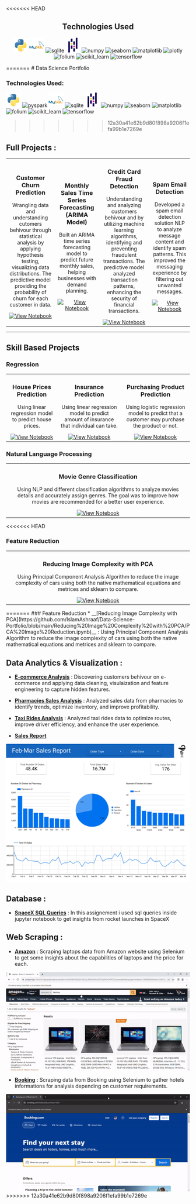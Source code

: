 <<<<<<< HEAD
<div align="center">
    <h2>Technologies Used</h2>
    <p>
        <img src="https://raw.githubusercontent.com/devicons/devicon/master/icons/python/python-original.svg" alt="python" width="40" height="40"/> 
        <img src="https://raw.githubusercontent.com/devicons/devicon/master/icons/mysql/mysql-original-wordmark.svg" alt="mysql" width="40" height="40"/>
        <img src="https://www.vectorlogo.zone/logos/sqlite/sqlite-icon.svg" alt="sqlite" width="40" height="40"/>
        <img src="https://raw.githubusercontent.com/devicons/devicon/2ae2a900d2f041da66e950e4d48052658d850630/icons/pandas/pandas-original.svg" alt="pandas" width="40" height="40"/>
        <img src="https://miro.medium.com/v2/resize:fit:1358/1*Zg4Qb9_ehEaUv7aWXbAeWw@2x.jpeg" alt="numpy" width="40" height="40"/>
        <img src="https://seaborn.pydata.org/_images/logo-mark-lightbg.svg" alt="seaborn" width="40" height="40"/>
        <img src="https://encrypted-tbn0.gstatic.com/images?q=tbn:ANd9GcQM1HorGnBjp9URQZH5Mrlbm3ls29QWU3s8fTYnydsmO5i0BAvgVS533WBemBv-Oa0LOqE&usqp=CAU" alt="matplotlib" width="40" height="40"/>
        <img src="https://www.gartner.com/imagesrv/peer-insights/vendors/logos/plotly-technologies.png" alt="plotly" width="40" height="40"/>
        <img src="https://intro-to-code.readthedocs.io/en/latest/_images/folium.png" alt="folium" width="40" height="40"/>
        <img src="https://upload.wikimedia.org/wikipedia/commons/0/05/Scikit_learn_logo_small.svg" alt="scikit_learn" width="40" height="40"/>
        <img src="https://www.vectorlogo.zone/logos/tensorflow/tensorflow-icon.svg" alt="tensorflow" width="40" height="40"/>
    </p>
</div>
=======
# Data Science Portfolio  

<h3 align="left">Technologies Used:</h3>

<p align="left">
<img src="https://raw.githubusercontent.com/devicons/devicon/master/icons/python/python-original.svg" alt="python" width="40" height="40"/> 
<img src="https://the-examples-book.com/starter-guides/data-engineering/_images/pyspark.png" alt="pyspark" width="40" height="40"/>

<!-- <img src="https://raw.githubusercontent.com/devicons/devicon/master/icons/mongodb/mongodb-original-wordmark.svg" alt="mongodb" width="40" height="40"/> -->
<img src="https://raw.githubusercontent.com/devicons/devicon/master/icons/mysql/mysql-original-wordmark.svg" alt="mysql" width="40" height="40"/>
<img src="https://www.vectorlogo.zone/logos/sqlite/sqlite-icon.svg" alt="sqlite" width="40" height="40"/>


<img src="https://raw.githubusercontent.com/devicons/devicon/2ae2a900d2f041da66e950e4d48052658d850630/icons/pandas/pandas-original.svg" alt="pandas" width="40" height="40"/>
<img src="https://miro.medium.com/v2/resize:fit:1358/1*Zg4Qb9_ehEaUv7aWXbAeWw@2x.jpeg" alt="numpy" width="40" height="40"/>
<img src="https://seaborn.pydata.org/_images/logo-mark-lightbg.svg" alt="seaborn" width="40" height="40"/>
<img src="https://encrypted-tbn0.gstatic.com/images?q=tbn:ANd9GcQM1HorGnBjp9URQZH5Mrlbm3ls29QWU3s8fTYnydsmO5i0BAvgVS533WBemBv-Oa0LOqE&usqp=CAU" alt="matplotlib" width="40" height="40"/>
<img src="https://intro-to-code.readthedocs.io/en/latest/_images/folium.png" alt="folium" width="40" height="40"/>

<img src="https://upload.wikimedia.org/wikipedia/commons/0/05/Scikit_learn_logo_small.svg" alt="scikit_learn" width="40" height="40"/>
<img src="https://www.vectorlogo.zone/logos/tensorflow/tensorflow-icon.svg" alt="tensorflow" width="40" height="40"/>
</p>


>>>>>>> 12a30a41e62b9d80f898a9206f1efa99b1e7269e

## Full Projects : 

<div align="center">
    <table>
    <tr>
        <td align="center">
        <h3>Customer Churn Prediction</h3>
        <p>Wrangling data and understanding cutomers behivour through statistical analysis by applying hypothesis testing, visualizing data distributions. The predictive model providing the probability of churn for each customer in data.</p>
        <a href="https://github.com/IslamAshraaf/Data-Science-Portfolio/blob/main/Customer%20Churn/Bank%20Customer%20Churn%20Prediction.ipynb">
            <img src="https://img.shields.io/badge/View%20Notebook-blue?style=for-the-badge&logo=jupyter" alt="View Notebook">
        </a>
        </td>
        <td align="center">
        <h3>Monthly Sales Time Series Forecasting (ARIMA Model)</h3>
        <p>Built an ARIMA time series forecasting model to predict future monthly sales, helping businesses with demand planning.</p>
        <a href="https://github.com/IslamAshraaf/Data-Science-Portfolio/blob/main/Monthly%20Sales%20-%20Time%20Series%20Forecasting.ipynb">
            <img src="https://img.shields.io/badge/View%20Notebook-blue?style=for-the-badge&logo=jupyter" alt="View Notebook">
        </a>
        </td>
        <td align="center">
        <h3>Credit Card Fraud Detection</h3>
        <p>Understanding and analyzing customers behivour and by utilizing machine learning algorithms, identifying and preventing fraudulent transactions. The predictive model analyzed transaction patterns, enhancing the security of financial transactions.</p>
        <a href="https://github.com/IslamAshraaf/Data-Science-Portfolio/blob/main/Credit%20Card%20Fraud%20Detection.ipynb">
            <img src="https://img.shields.io/badge/View%20Notebook-blue?style=for-the-badge&logo=jupyter" alt="View Notebook">
        </a>
        </td>
        <td align="center">
        <h3>Spam Email Detection</h3>
        <p>Developed a spam email detection solution NLP to analyze message content and identify spam patterns. This improved the messaging experience by filtering out unwanted messages.</p>
        <a href="https://github.com/IslamAshraaf/Data-Science-Portfolio/blob/main/Spam%20Email%20Detecion.ipynb">
            <img src="https://img.shields.io/badge/View%20Notebook-blue?style=for-the-badge&logo=jupyter" alt="View Notebook">
        </a>
        </td>
    </tr>
    </table>
</div>


---

## Skill Based Projects

### Regression

<div align="center">
    <table>
    <tr>
        <td align="center">
        <h3>House Prices Prediction</h3>
        <p>Using linear regression model to predict house prices.</p>
        <a href="https://github.com/IslamAshraaf/Data-Science-Portfolio/blob/main/Skill-Based-Projects/Regression/Houses%20Price%20Linear%20Regression.ipynb">
            <img src="https://img.shields.io/badge/View%20Notebook-blue?style=for-the-badge&logo=jupyter" alt="View Notebook">
        </a>
        </td>
        <td align="center">
        <h3>Insurance Prediction</h3>
        <p>Using linear regression model to predict amount of insurance that individual can take.</p>
        <a href="https://github.com/IslamAshraaf/Data-Science-Portfolio/blob/main/Skill-Based-Projects/Regression/Insurance%20Prediction%20-%20Linear%20Regression.ipynb">
            <img src="https://img.shields.io/badge/View%20Notebook-blue?style=for-the-badge&logo=jupyter" alt="View Notebook">
        </a>
        </td>
        <td align="center">
        <h3>Purchasing Product Prediction</h3>
        <p>Using logistic regression model to predict that a customer may purchase the product or not.</p>
        <a href="https://github.com/IslamAshraaf/Data-Science-Portfolio/blob/main/Skill-Based-Projects/Regression/Product%20Purchase%20Prediction%20-%20Logistic%20Regression.ipynb">
            <img src="https://img.shields.io/badge/View%20Notebook-blue?style=for-the-badge&logo=jupyter" alt="View Notebook">
        </a>
        </td>
    </tr>
    </table>
</div>


### Natural Language Processing

<div align="center">
    <table>
    <tr>
        <td align="center">
        <h3>Movie Genre Classification</h3>
        <p>Using NLP and different classification algorithms to analyze movies details and accurately assign genres. The goal was to improve how movies are recommended for a better user experience.</p>
        <a href="https://github.com/IslamAshraaf/Data-Science-Portfolio/blob/main/Movie%20Genre%20Classification.ipynb">
            <img src="https://img.shields.io/badge/View%20Notebook-blue?style=for-the-badge&logo=jupyter" alt="View Notebook">
        </a>
        </td>
    </tr>
    </table>
</div>

<<<<<<< HEAD
### Feature Reduction
<div align="center">
    <table>
    <tr>
        <td align="center">
        <h3>Reducing Image Complexity with PCA</h3>
        <p>Using Principal Component Analysis Algorithm to reduce the image complexity of cars using both the native mathematical equations and metrices and sklearn to compare.</p>
        <a href="https://github.com/IslamAshraaf/Data-Science-Portfolio/blob/main/Reducing%20Image%20Complexity%20with%20PCA/PCA%20Image%20Reduction.ipynb">
            <img src="https://img.shields.io/badge/View%20Notebook-blue?style=for-the-badge&logo=jupyter" alt="View Notebook">
        </a>
        </td>
    </tr>
    </table>
</div>
=======
### Feature Reduction 
* __[Reducing Image Complexity with PCA](https://github.com/IslamAshraaf/Data-Science-Portfolio/blob/main/Reducing%20Image%20Complexity%20with%20PCA/PCA%20Image%20Reduction.ipynb)__ : Using Principal Component Analysis Algorithm to reduce the image complexity of cars using both the native mathematical equations and metrices and sklearn to compare.

## Data Analytics & Visualization : 

* __[E-commerce Analysis](https://github.com/IslamAshraaf/Data-Analytics-Portfolio/blob/main/E-commerce%20Analysis.ipynb)__ : Discovering customers behivour on e-commerce and applying data cleaning, visulaization and feature engineering to capture hidden features.

* __[Pharmacies Sales Analysis](https://github.com/IslamAshraaf/Data-Analytics-Portfolio/blob/main/Pharmacies%20Sales%20Analysis.ipynb)__ : Analyzed sales data from pharmacies to identify trends, optimize inventory, and improve profitability.

* __[Taxi Rides Analysis](https://github.com/IslamAshraaf/Data-Analytics-Portfolio/blob/main/Taxi%20Rides%20Analysis.ipynb)__ : Analyzed taxi rides data to optimize routes, improve driver efficiency, and enhance the user experience.

* __[Sales Report](https://github.com/IslamAshraaf/Data-Analytics-Portfolio/blob/main/Dashboards/Sales_Report_Dashboard.jpg)__

<img src="https://github.com/IslamAshraaf/Data-Analytics-Portfolio/blob/main/Dashboards/Sales_Report_Dashboard.jpg?raw=true"/>

## Database :

* __[SpaceX SQL Queries](https://github.com/IslamAshraaf/Data-Science-Portfolio/blob/main/Skill-Based-Projects/DB/SpaceX_Assignment.ipynb)__ : In this assignement i used sql queries inside jupyter notebook to get insights from rocket launches in SpaceX

## Web Scraping : 

* __[Amazon]()__ : Scraping laptops data from Amazon website using Selenium to get some insights about the capabilities of laptops and the price for each.
<img src="https://github.com/IslamAshraaf/Web-Scraping/blob/main/Amazon/media/amazon_gif.gif?raw=true"/>
<br>

* __[Booking]()__ : Scraping data from Booking using Selenium to gather hotels informations for analysis depending on customer requirements.
<img src="https://github.com/IslamAshraaf/Web-Scraping/blob/main/Booking/media/Booking_gif.gif?raw=true" />
<br>
>>>>>>> 12a30a41e62b9d80f898a9206f1efa99b1e7269e
